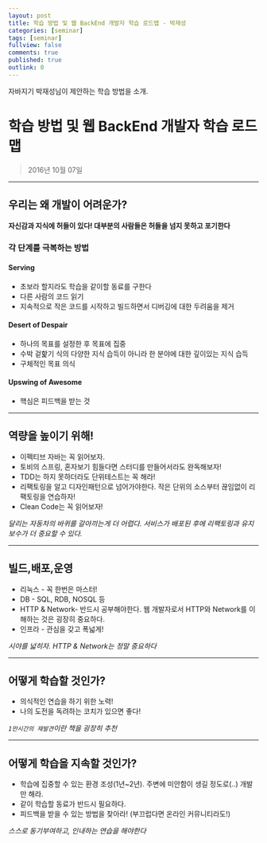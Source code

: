 ```yaml
---
layout: post
title: 학습 방법 및 웹 BackEnd 개발자 학습 로드맵 - 박재성
categories: [seminar]
tags: [seminar]
fullview: false
comments: true
published: true
outlink: 0
---
```


 자바지기 박재성님이 제안하는 학습 방법을 소개.

# **학습 방법 및 웹 BackEnd 개발자 학습 로드맵**

>2016년 10월 07일
---

## **우리는 왜 개발이 어려운가?**

**자신감과 지식에 허들이 있다! 대부분의 사람들은 허들을 넘지 못하고 포기한다**

### 각 단계를 극복하는 방법

#### Serving

* 초보라 할지라도 학습을 같이할 동료를 구한다
* 다른 사람의 코드 읽기
* 지속적으로 작은 코드를 시작하고 빌드하면서 디버깅에 대한 두려움을 제거

#### Desert of Despair

* 하나의 목표를 설정한 후 목표에 집중
* 수박 겉핥기 식의 다양한 지식 습득이 아니라 한 분야에 대한 깊이있는 지식 습득
* 구체적인 목표 의식

#### Upswing of Awesome

* 핵심은 피드백을 받는 것

---

## **역량을 높이기 위해!**

* 이펙티브 자바는 꼭 읽어보자.
* 토비의 스프링, 혼자보기 힘들다면 스터디를 만들어서라도 완독해보자!
* TDD는 하지 못하더라도 단위테스트는 꼭 해라!
* 리팩토링을 알고 디자인패턴으로 넘어가야한다. 작은 단위의 소스부터 끊임없이 리팩토링을 연습하자!
* Clean Code는 꼭 읽어보자!

_*달리는 자동차의 바퀴를 갈아끼는게 더 어렵다. 서비스가 배포된 후에 리팩토링과 유지보수가 더 중요할 수 있다.*_

---

## **빌드,배포,운영**

* 리눅스 - 꼭 한번은 마스터!
* DB - SQL, RDB, NOSQL 등
* HTTP & Network- 반드시 공부해야한다. 웹 개발자로서 HTTP와 Network를 이해하는 것은 굉장히 중요하다.
* 인프라 - 관심을 갖고 폭넓게!

_*시야를 넓히자. HTTP & Network는 정말 중요하다*_

---

## 어떻게 학습할 것인가?

* 의식적인 연습을 하기 위한 노력!
* 나의 도전을 독려하는 코치가 있으면 좋다!

_*`1만시간의 재발견`이란 책을 굉장히 추천*_

---

## 어떻게 학습을 지속할 것인가?

* 학습에 집중할 수 있는 환경 조성(1년~2년). 주변에 미안함이 생길 정도로(..) 개발만 해라.
* 같이 학습할 동료가 반드시 필요하다.
* 피드백을 받을 수 있는 방법을 찾아라! (부끄럽다면 온라인 커뮤니티라도!)

_*스스로 동기부여하고, 인내하는 연습을 해야한다*_